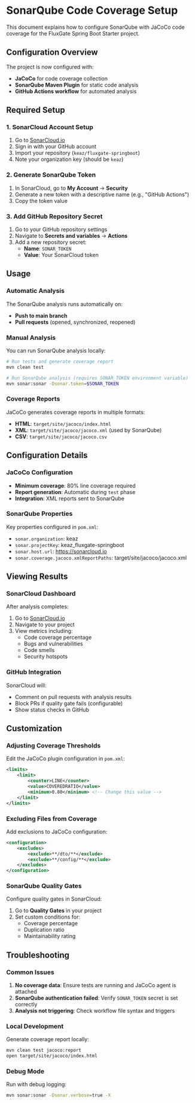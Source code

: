 # SonarQube Code Coverage Setup

This document explains how to configure SonarQube with JaCoCo code coverage for the FluxGate Spring Boot Starter project.

## Configuration Overview

The project is now configured with:

- **JaCoCo** for code coverage collection
- **SonarQube Maven Plugin** for static code analysis
- **GitHub Actions workflow** for automated analysis

## Required Setup

### 1. SonarCloud Account Setup

1. Go to [SonarCloud.io](https://sonarcloud.io)
2. Sign in with your GitHub account
3. Import your repository (`keaz/fluxgate-springboot`)
4. Note your organization key (should be `keaz`)

### 2. Generate SonarQube Token

1. In SonarCloud, go to **My Account** → **Security**
2. Generate a new token with a descriptive name (e.g., "GitHub Actions")
3. Copy the token value

### 3. Add GitHub Repository Secret

1. Go to your GitHub repository settings
2. Navigate to **Secrets and variables** → **Actions**
3. Add a new repository secret:
   - **Name**: `SONAR_TOKEN`
   - **Value**: Your SonarCloud token

## Usage

### Automatic Analysis

The SonarQube analysis runs automatically on:
- **Push to main branch**
- **Pull requests** (opened, synchronized, reopened)

### Manual Analysis

You can run SonarQube analysis locally:

```bash
# Run tests and generate coverage report
mvn clean test

# Run SonarQube analysis (requires SONAR_TOKEN environment variable)
mvn sonar:sonar -Dsonar.token=$SONAR_TOKEN
```

### Coverage Reports

JaCoCo generates coverage reports in multiple formats:
- **HTML**: `target/site/jacoco/index.html`
- **XML**: `target/site/jacoco/jacoco.xml` (used by SonarQube)
- **CSV**: `target/site/jacoco/jacoco.csv`

## Configuration Details

### JaCoCo Configuration

- **Minimum coverage**: 80% line coverage required
- **Report generation**: Automatic during `test` phase
- **Integration**: XML reports sent to SonarQube

### SonarQube Properties

Key properties configured in `pom.xml`:
- `sonar.organization`: keaz
- `sonar.projectKey`: keaz_fluxgate-springboot
- `sonar.host.url`: https://sonarcloud.io
- `sonar.coverage.jacoco.xmlReportPaths`: target/site/jacoco/jacoco.xml

## Viewing Results

### SonarCloud Dashboard

After analysis completes:
1. Go to [SonarCloud.io](https://sonarcloud.io)
2. Navigate to your project
3. View metrics including:
   - Code coverage percentage
   - Bugs and vulnerabilities
   - Code smells
   - Security hotspots

### GitHub Integration

SonarCloud will:
- Comment on pull requests with analysis results
- Block PRs if quality gate fails (configurable)
- Show status checks in GitHub

## Customization

### Adjusting Coverage Thresholds

Edit the JaCoCo plugin configuration in `pom.xml`:

```xml
<limits>
    <limit>
        <counter>LINE</counter>
        <value>COVEREDRATIO</value>
        <minimum>0.80</minimum> <!-- Change this value -->
    </limit>
</limits>
```

### Excluding Files from Coverage

Add exclusions to JaCoCo configuration:

```xml
<configuration>
    <excludes>
        <exclude>**/dto/**</exclude>
        <exclude>**/config/**</exclude>
    </excludes>
</configuration>
```

### SonarQube Quality Gates

Configure quality gates in SonarCloud:
1. Go to **Quality Gates** in your project
2. Set custom conditions for:
   - Coverage percentage
   - Duplication ratio
   - Maintainability rating

## Troubleshooting

### Common Issues

1. **No coverage data**: Ensure tests are running and JaCoCo agent is attached
2. **SonarQube authentication failed**: Verify `SONAR_TOKEN` secret is set correctly
3. **Analysis not triggering**: Check workflow file syntax and triggers

### Local Development

Generate coverage report locally:
```bash
mvn clean test jacoco:report
open target/site/jacoco/index.html
```

### Debug Mode

Run with debug logging:
```bash
mvn sonar:sonar -Dsonar.verbose=true -X
```